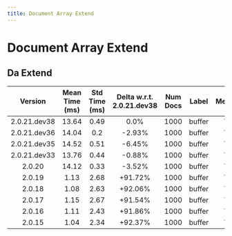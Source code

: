 ```yaml
---
title: Document Array Extend
---
```

# Document Array Extend

## Da Extend

| Version | Mean Time (ms) | Std Time (ms) | Delta w.r.t. 2.0.21.dev38 | Num Docs | Label | Memmap | Iterations |
| :---: | :---: | :---: | :---: | :---: | :---: | :---: | :---: |
| 2.0.21.dev38 | 13.64 | 0.49 | 0.0% | 1000 | buffer | True | 25 |
| 2.0.21.dev36 | 14.04 | 0.2 | -2.93% | 1000 | buffer | True | 25 |
| 2.0.21.dev35 | 14.52 | 0.51 | -6.45% | 1000 | buffer | True | 25 |
| 2.0.21.dev33 | 13.76 | 0.44 | -0.88% | 1000 | buffer | True | 25 |
| 2.0.20 | 14.12 | 0.33 | -3.52% | 1000 | buffer | True | 25 |
| 2.0.19 | 1.13 | 2.68 | +91.72% | 1000 | buffer | True | 25 |
| 2.0.18 | 1.08 | 2.63 | +92.06% | 1000 | buffer | True | 25 |
| 2.0.17 | 1.15 | 2.67 | +91.54% | 1000 | buffer | True | 25 |
| 2.0.16 | 1.11 | 2.43 | +91.86% | 1000 | buffer | True | 25 |
| 2.0.15 | 1.04 | 2.34 | +92.37% | 1000 | buffer | True | 25 |
